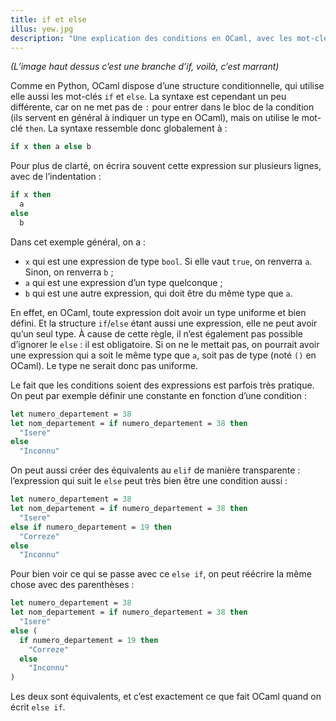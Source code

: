 ```yaml
---
title: if et else
illus: yew.jpg
description: "Une explication des conditions en OCaml, avec les mot-clés if et else."
---
```


*(L’image haut dessus c’est une branche d’if, voilà, c’est marrant)*

Comme en Python, OCaml dispose d’une structure conditionnelle, qui utilise elle aussi
les mot-clés `if` et `else`. La syntaxe est cependant un peu différente, car on ne
met pas de `:` pour entrer dans le bloc de la condition (ils servent en général à indiquer un type en OCaml),
mais on utilise le mot-clé `then`. La syntaxe ressemble donc globalement à :

```ocaml
if x then a else b
```

Pour plus de clarté, on écrira souvent cette expression sur plusieurs lignes, avec de l’indentation :

```ocaml
if x then
  a
else
  b
```

Dans cet exemple général, on a :

- `x` qui est une expression de type `bool`. Si elle vaut `true`, on renverra `a`. Sinon, on renverra `b` ;
- `a` qui est une expression d’un type quelconque ;
- `b` qui est une autre expression, qui doit être du même type que `a`.

En effet, en OCaml, toute expression doit avoir un type uniforme et bien défini. Et la structure `if`/`else`
étant aussi une expression, elle ne peut avoir qu’un seul type. À cause de cette règle, il n’est également pas
possible d’ignorer le `else` : il est obligatoire. Si on ne le mettait pas, on pourrait avoir une expression qui
a soit le même type que `a`, soit pas de type (noté `()` en OCaml). Le type ne serait donc pas uniforme.

Le fait que les conditions soient des expressions est parfois très pratique. On peut par exemple définir une
constante en fonction d’une condition :

```ocaml
let numero_departement = 38
let nom_departement = if numero_departement = 38 then
  "Isere"
else
  "Inconnu"
```

On peut aussi créer des équivalents au `elif` de manière transparente : l’expression qui suit le `else` peut très bien
être une condition aussi :

```ocaml
let numero_departement = 38
let nom_departement = if numero_departement = 38 then
  "Isere"
else if numero_departement = 19 then
  "Correze"
else
  "Inconnu"
```

Pour bien voir ce qui se passe avec ce `else if`, on peut réécrire la même chose avec des parenthèses :

```ocaml
let numero_departement = 38
let nom_departement = if numero_departement = 38 then
  "Isere"
else (
  if numero_departement = 19 then
    "Correze"
  else
    "Inconnu"
)
```

Les deux sont équivalents, et c’est exactement ce que fait OCaml quand on écrit `else if`.
